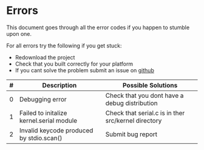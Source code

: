 # Errors

This document goes through all the error codes if you happen to stumble upon one.

For all errors try the following if you get stuck:

- Redownload the project
- Check that you built correctly for your platform
- If you cant solve the problem submit an issue on [github](https://github.com/flamechain/COS/issues)

| # | Description | Possible Solutions |
|:-:|-|-|
| 0 | Debugging error | Check that you dont have a debug distribution |
| 1 | Failed to initalize kernel.serial module | Check that serial.c is in ther src/kernel directory |
| 2 | Invalid keycode produced by stdio.scan() | Submit bug report |
